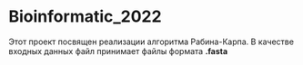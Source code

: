 # Bioinformatic_2022

Этот проект посвящен реализации алгоритма Рабина-Карпа.
В качестве входных данных файл принимает файлы формата
**.fasta**
